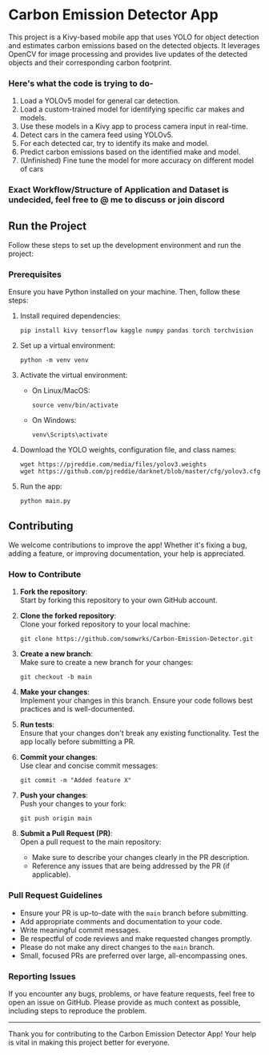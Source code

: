 # Carbon Emission Detector App

This project is a Kivy-based mobile app that uses YOLO for object detection and estimates carbon emissions based on the detected objects. It leverages OpenCV for image processing and provides live updates of the detected objects and their corresponding carbon footprint.

### Here's what the code is trying to do-

1. Load a YOLOv5 model for general car detection.
2. Load a custom-trained model for identifying specific car makes and models.
3. Use these models in a Kivy app to process camera input in real-time.
4. Detect cars in the camera feed using YOLOv5.
5. For each detected car, try to identify its make and model.
6. Predict carbon emissions based on the identified make and model.
7. (Unfinished) Fine tune the model for more accuracy on different model of cars

### Exact Workflow/Structure of Application and Dataset is undecided, feel free to @ me to discuss or join discord 


## Run the Project

Follow these steps to set up the development environment and run the project:

### Prerequisites
Ensure you have Python installed on your machine. Then, follow these steps:

1. Install required dependencies:
   ```
   pip install kivy tensorflow kaggle numpy pandas torch torchvision
   ```

2. Set up a virtual environment:
   ```
   python -m venv venv
   ```

3. Activate the virtual environment:
   - On Linux/MacOS:
     ```
     source venv/bin/activate
     ```
   - On Windows:
     ```
     venv\Scripts\activate
     ```

4. Download the YOLO weights, configuration file, and class names:
   ```
   wget https://pjreddie.com/media/files/yolov3.weights
   wget https://github.com/pjreddie/darknet/blob/master/cfg/yolov3.cfg
   ```


5. Run the app:
   ```
   python main.py
   ```

## Contributing

We welcome contributions to improve the app! Whether it's fixing a bug, adding a feature, or improving documentation, your help is appreciated.

### How to Contribute

1. **Fork the repository**:  
   Start by forking this repository to your own GitHub account.

2. **Clone the forked repository**:  
   Clone your forked repository to your local machine:
   ```
   git clone https://github.com/somwrks/Carbon-Emission-Detector.git
   ```

3. **Create a new branch**:  
   Make sure to create a new branch for your changes:
   ```
   git checkout -b main
   ```

4. **Make your changes**:  
   Implement your changes in this branch. Ensure your code follows best practices and is well-documented.

5. **Run tests**:  
   Ensure that your changes don't break any existing functionality. Test the app locally before submitting a PR.

6. **Commit your changes**:  
   Use clear and concise commit messages:
   ```
   git commit -m "Added feature X" 
   ```

7. **Push your changes**:  
   Push your changes to your fork:
   ```
   git push origin main
   ```

8. **Submit a Pull Request (PR)**:  
   Open a pull request to the main repository:
   - Make sure to describe your changes clearly in the PR description.
   - Reference any issues that are being addressed by the PR (if applicable).

### Pull Request Guidelines

- Ensure your PR is up-to-date with the `main` branch before submitting.
- Add appropriate comments and documentation to your code.
- Write meaningful commit messages.
- Be respectful of code reviews and make requested changes promptly.
- Please do not make any direct changes to the `main` branch.
- Small, focused PRs are preferred over large, all-encompassing ones.

### Reporting Issues

If you encounter any bugs, problems, or have feature requests, feel free to open an issue on GitHub. Please provide as much context as possible, including steps to reproduce the problem.

---

Thank you for contributing to the Carbon Emission Detector App! Your help is vital in making this project better for everyone.

